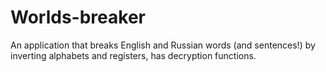 # Worlds-breaker
An application that breaks English and Russian words (and sentences!) by inverting alphabets and registers, has decryption functions.
